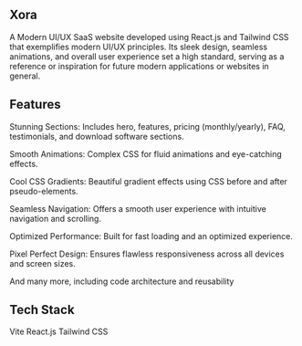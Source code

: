 ## Xora 
A Modern UI/UX SaaS website developed using React.js and Tailwind CSS that exemplifies modern UI/UX principles. 
Its sleek design, seamless animations, and overall user experience set a high standard, serving as a reference or 
inspiration for future modern applications or websites in general.

## Features
Stunning Sections: Includes hero, features, pricing (monthly/yearly), FAQ, testimonials, and download software sections.

Smooth Animations: Complex CSS for fluid animations and eye-catching effects.

Cool CSS Gradients: Beautiful gradient effects using CSS before and after pseudo-elements.

Seamless Navigation: Offers a smooth user experience with intuitive navigation and scrolling.

Optimized Performance: Built for fast loading and an optimized experience.

Pixel Perfect Design: Ensures flawless responsiveness across all devices and screen sizes.

And many more, including code architecture and reusability

## Tech Stack
Vite
React.js
Tailwind CSS

